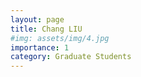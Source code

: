 ```yaml
---
layout: page
title: Chang LIU
#img: assets/img/4.jpg
importance: 1
category: Graduate Students
---
```

